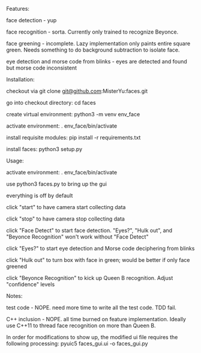 Features:

face detection - yup

face recognition - sorta. Currently only trained to recognize Beyonce.

face greening - incomplete. Lazy implementation only paints entire square green. Needs something to do background subtraction to isolate face.

eye detection and morse code from blinks - eyes are detected and found but morse code inconsistent

Installation:

checkout via git clone git@github.com:MisterYu:faces.git

go into checkout directory: cd faces

create virtual environment: python3 -m venv env_face

activate environment: . env_face/bin/activate

install requisite modules: pip install -r requirements.txt

install faces: python3 setup.py

Usage:

activate environment: . env_face/bin/activate

use python3 faces.py to bring up the gui

everything is off by default

click "start" to have camera start collecting data

click "stop" to have camera stop collecting data

click "Face Detect" to start face detection. "Eyes?", "Hulk out", and "Beyonce Recognition" won't work without "Face Detect"

click "Eyes?" to start eye detection and Morse code deciphering from blinks

click "Hulk out" to turn box with face in green; would be better if only face greened

click "Beyonce Recognition" to kick up Queen B recognition. Adjust "confidence" levels

Notes:

test code - NOPE. need more time to write all the test code. TDD fail.

C++ inclusion - NOPE. all time burned on feature implementation. Ideally use C++11 to thread face recognition on more than Queen B.

In order for modifications to show up, the modified ui file requires the following processing: pyuic5 faces_gui.ui -o faces_gui.py

